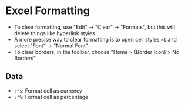 # Excel Formatting

- To clear formatting, use "Edit" -> "Clear" -> "Formats", but this will delete things like hyperlink styles
- A more precise way to clear formatting is to open cell styles `⌘1` and select "Font" -> "Normal Font"
- To clear borders, in the toolbar, choose "Home > (Border Icon) > No Borders"

## Data

- `⇧⌃$`: Format cell as currency
- `⇧⌃%`: Format cell as percentage
